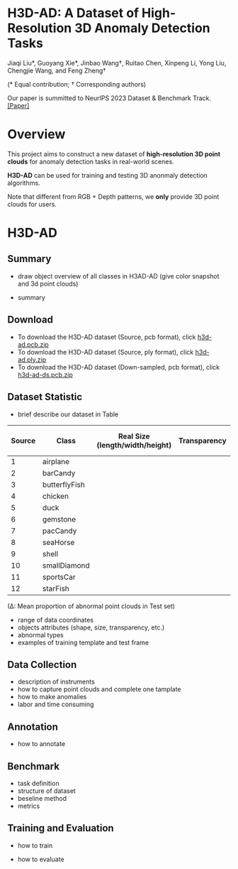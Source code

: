 # H3D-AD: A Dataset of High-Resolution 3D Anomaly Detection Tasks

Jiaqi Liu*, Guoyang Xie*, Jinbao Wang†, Ruitao Chen, Xinpeng Li, Yong Liu, Chengjie Wang, and Feng Zheng†

(* Equal contribution; † Corresponding authors)

Our paper is summitted to NeurIPS 2023 Dataset & Benchmark Track. [[Paper]]()

# Overview
This project aims to construct a new dataset of **high-resolution 3D point clouds** for anomaly detection tasks in real-world scenes.

**H3D-AD** can be used for training and testing 3D anonmaly detection algorithms.

Note that different from RGB + Depth patterns, we **only** provide 3D point clouds for users.


# H3D-AD

## Summary
+ draw object overview of all classes in H3AD-AD (give color snapshot and 3d point clouds)

+ summary


## Download

+ To download the H3D-AD dataset (Source, pcb format), click [h3d-ad.pcb.zip]()
+ To download the H3D-AD dataset (Source, ply format), click [h3d-ad.ply.zip]()
+ To download the H3D-AD dataset (Down-sampled, pcb format), click [h3d-ad-ds.pcb.zip]()

## Dataset Statistic

+ brief describe our dataset in Table
  
| Source | Class         | Real Size (length/width/height) | Transparency | TrainingNum (good) | TestNum (good) | TestNum (defect) | TotalNum | TrainingPoints (min/max/mean) | TestPoints (min/max/mean) | Anomaly Proportion Δ |
|--------|---------------|----------------------------|--------------|-----------------|-------------|---------------|-------|----------------------------|---------------------------|--------|
| 1      | airplane      |                            |              |                 |             |               |       |                            |                           |        |
| 2      | barCandy      |                            |              |                 |             |               |       |                            |                           |        |
| 3      | butterflyFish |                            |              |                 |             |               |       |                            |                           |        |
| 4      | chicken       |                            |              |                 |             |               |       |                            |                           |        |
| 5      | duck          |                            |              |                 |             |               |       |                            |                           |        |
| 6      | gemstone      |                            |              |                 |             |               |       |                            |                           |        |
| 7      | pacCandy      |                            |              |                 |             |               |       |                            |                           |        |
| 8      | seaHorse      |                            |              |                 |             |               |       |                            |                           |        |
| 9      | shell         |                            |              |                 |             |               |       |                            |                           |        |
| 10     | smallDiamond  |                            |              |                 |             |               |       |                            |                           |        |
| 11     | sportsCar     |                            |              |                 |             |               |       |                            |                           |        |
| 12     | starFish      |                            |              |                 |             |               |       |                            |                           |        |

(Δ: Mean proportion of abnormal point clouds in Test set)

+ range of data coordinates
+ objects attributes (shape, size, transparency, etc.)
+ abnormal types
+ examples of training template and test frame

## Data Collection

+ description of instruments
+ how to capture point clouds and complete one tamplate
+ how to make anomalies
+ labor and time consuming


## Annotation
+ how to annotate



## Benchmark

+ task definition
+ structure of dataset
+ beseline method
+ metrics


## Training and Evaluation

+ how to train


+ how to evaluate
